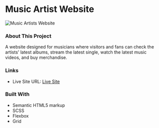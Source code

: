 # Music Artist Website
![Music Artists Website](cover.png)

### About This Project
A website designed for musicians where visitors and fans can check the artists' latest albums, stream the latest single, watch the latest music videos, and buy merchandise.

### Links
- Live Site URL: [Live Site](https://bp-website-project-n1vnf2vhp-michroquiza.vercel.app/)

### Built With
- Semantic HTML5 markup
- SCSS
- Flexbox
- Grid
